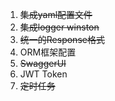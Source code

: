 
1. ~~集成yaml配置文件~~
2. ~~集成logger winston~~
3. ~~统一的Response格式~~
4. ORM框架配置
5. ~~SwaggerUI~~
6. JWT Token
7. ~~定时任务~~
